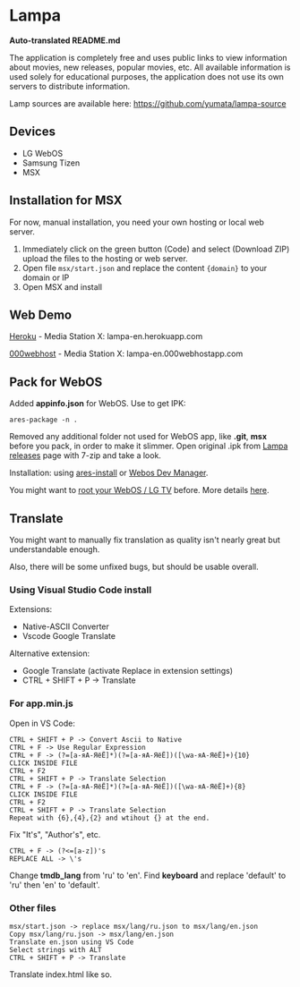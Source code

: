# Lampa

**Auto-translated README.md**

The application is completely free and uses public links to view information about movies, new releases, popular movies, etc. All available information is used solely for educational purposes, the application does not use its own servers to distribute information.

Lamp sources are available here: <https://github.com/yumata/lampa-source>

## Devices

* LG WebOS
* Samsung Tizen
* MSX

## Installation for MSX

For now, manual installation, you need your own hosting or local web server.

1. Immediately click on the green button (Code) and select (Download ZIP) upload the files to the hosting or web server.
2. Open file `msx/start.json` and replace the content `{domain}` to your domain or IP
3. Open MSX and install

## Web Demo

[Heroku](https://lampa-en.herokuapp.com/) - Media Station X: lampa-en.herokuapp.com

[000webhost](https://lampa-en.000webhostapp.com/) - Media Station X: lampa-en.000webhostapp.com

## Pack for WebOS

Added **appinfo.json** for WebOS. Use to get IPK:

    ares-package -n .

Removed any additional folder not used for WebOS app, like **.git**, **msx** before you pack, in order to make it slimmer. Open original .ipk from [Lampa releases](https://github.com/yumata/lampa/releases) page with 7-zip and take a look.

Installation: using [ares-install](https://www.webosose.org/docs/tools/sdk/cli/cli-user-guide/#ares-install) or [Webos Dev Manager](https://github.com/webosbrew/dev-manager-desktop/releases).

You might want to [root your WebOS / LG TV](https://rootmy.tv/) before. More details [here](https://forum.xda-developers.com/t/rootmy-tv-v2-0-released.4232223/).

## Translate

You might want to manually fix translation as quality isn't nearly great but understandable enough.

Also, there will be some unfixed bugs, but should be usable overall.

### Using Visual Studio Code install

Extensions:

* Native-ASCII Converter
* Vscode Google Translate

Alternative extension:

* Google Translate
(activate Replace in extension settings)
* CTRL + SHIFT + P -> Translate

### For app.min.js

Open in VS Code:

    CTRL + SHIFT + P -> Convert Ascii to Native
    CTRL + F -> Use Regular Expression
    CTRL + F -> (?=[а-яА-ЯёЁ]*)(?=[а-яА-ЯёЁ])([\wа-яА-ЯёЁ]+){10}
    CLICK INSIDE FILE
    CTRL + F2
    CTRL + SHIFT + P -> Translate Selection
    CTRL + F -> (?=[а-яА-ЯёЁ]*)(?=[а-яА-ЯёЁ])([\wа-яА-ЯёЁ]+){8}
    CLICK INSIDE FILE
    CTRL + F2
    CTRL + SHIFT + P -> Translate Selection
    Repeat with {6},{4},{2} and wtihout {} at the end.

Fix "It's", "Author's", etc.

    CTRL + F -> (?<=[a-z])'s
    REPLACE ALL -> \'s

Change **tmdb_lang** from 'ru' to 'en'.
Find **keyboard** and replace 'default' to 'ru' then 'en' to 'default'. 

### Other files

    msx/start.json -> replace msx/lang/ru.json to msx/lang/en.json
    Copy msx/lang/ru.json -> msx/lang/en.json
    Translate en.json using VS Code 
    Select strings with ALT
    CTRL + SHIFT + P -> Translate

Translate index.html like so.
